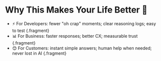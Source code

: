 # Why This Makes Your Life Better 🎯

- ⚡ For Developers: fewer "oh crap" moments; clear reasoning logs; easy to test {.fragment}
- 📊 For Business: faster responses; better CX; measurable trust {.fragment}
- 😊 For Customers: instant simple answers; human help when needed; never lost in AI {.fragment}

<!-- NOTES: Benefits across audiences -->

